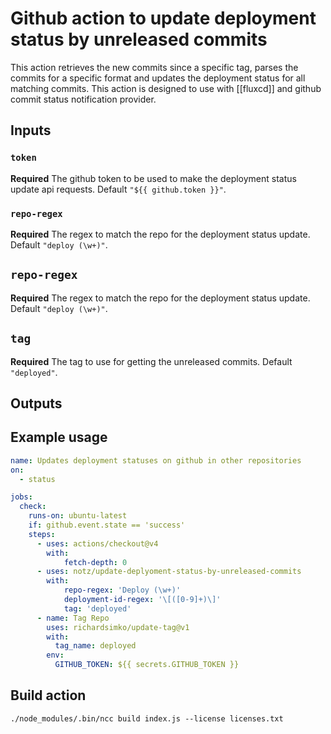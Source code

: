 # Github action to update deployment status by unreleased commits

This action retrieves the new commits since a specific tag, parses the commits for a specific format and updates the deployment status for all matching commits. This action is designed to use with [[fluxcd]] and github commit status notification provider.

## Inputs

### `token`

**Required** The github token to be used to make the deployment status update api requests. Default `"${{ github.token }}"`.

### `repo-regex`

**Required** The regex to match the repo for the deployment status update. Default `"deploy (\w+)"`.

## `repo-regex`

**Required** The regex to match the repo for the deployment status update. Default `"deploy (\w+)"`.

## `tag`

**Required** The tag to use for getting the unreleased commits. Default `"deployed"`.


## Outputs

### 

## Example usage

```yaml
name: Updates deployment statuses on github in other repositories
on:
  - status

jobs:
  check:
    runs-on: ubuntu-latest
    if: github.event.state == 'success'
    steps:
      - uses: actions/checkout@v4
        with:
            fetch-depth: 0
      - uses: notz/update-deplyoment-status-by-unreleased-commits
        with:
            repo-regex: 'Deploy (\w+)'
            deployment-id-regex: '\[([0-9]+)\]'
            tag: 'deployed'
      - name: Tag Repo
        uses: richardsimko/update-tag@v1
        with:
          tag_name: deployed
        env:
          GITHUB_TOKEN: ${{ secrets.GITHUB_TOKEN }}
```


## Build action

```
./node_modules/.bin/ncc build index.js --license licenses.txt
```